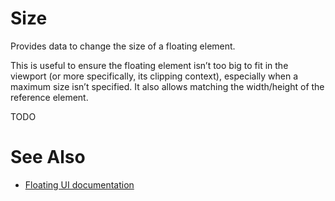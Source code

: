 # Size

Provides data to change the size of a floating element.

This is useful to ensure the floating element isn’t too big to fit in the viewport (or more specifically, its clipping context), especially when a maximum size isn’t specified. It also allows matching the width/height of the reference element.

TODO

# See Also

-   [Floating UI documentation](https://floating-ui.com/docs/size)
